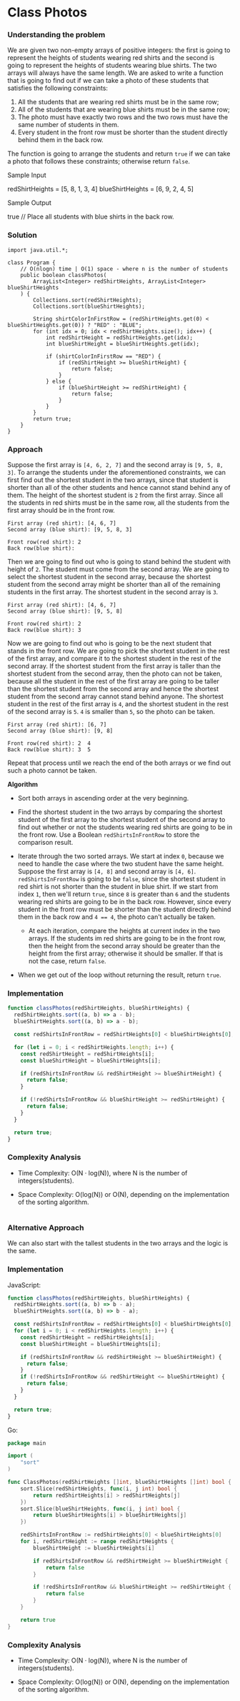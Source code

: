 # Class Photos

### Understanding the problem

We are given two non-empty arrays of positive integers: the first is going to represent the heights of students wearing red shirts and the second is going to represent the heights of students wearing blue shirts. The two arrays will always have the same length. We are asked to write a function that is going to find out if we can take a photo of these students that satisfies the following constraints:

1. All the students that are wearing red shirts must be in the same row;
2. All of the students that are wearing blue shirts must be in the same row;
3. The photo must have exactly two rows and the two rows must have the same number of students in them.
4. Every student in the front row must be shorter than the student directly behind them in the back row.

The function is going to arrange the students and return `true` if we can take a photo that follows these constraints; otherwise return `false`.

Sample Input

redShirtHeights = [5, 8, 1, 3, 4]
blueShirtHeights = [6, 9, 2, 4, 5]

Sample Output

true // Place all students with blue shirts in the back row.

### Solution
```
import java.util.*;

class Program {
    // O(nlogn) time | O(1) space - where n is the number of students
    public boolean classPhotos(
        ArrayList<Integer> redShirtHeights, ArrayList<Integer> blueShirtHeights
    ) {
        Collections.sort(redShirtHeights);
        Collections.sort(blueShirtHeights);

        String shirtColorInFirstRow = (redShirtHeights.get(0) < blueShirtHeights.get(0)) ? "RED" : "BLUE";
        for (int idx = 0; idx < redShirtHeights.size(); idx++) {
            int redShirtHeight = redShirtHeights.get(idx);
            int blueShirtHeight = blueShirtHeights.get(idx);

            if (shirtColorInFirstRow == "RED") {
                if (redShirtHeight >= blueShirtHeight) {
                    return false;
                }
            } else {
                if (blueShirtHeight >= redShirtHeight) {
                    return false;
                }
            }
        }
        return true;
    }
}
```

### Approach

Suppose the first array is `[4, 6, 2, 7]` and the second array is `[9, 5, 8, 3]`. To arrange the students under the aforementioned constraints, we can first find out the shortest student in the two arrays, since that student is shorter than all of the other students and hence cannot stand behind any of them. The height of the shortest student is `2` from the first array. Since all the students in red shirts must be in the same row, all the students from the first array should be in the front row.

```
First array (red shirt): [4, 6, 7]
Second array (blue shirt): [9, 5, 8, 3]

Front row(red shirt): 2
Back row(blue shirt):
```

Then we are going to find out who is going to stand behind the student with height of `2`. The student must come from the second array. We are going to select the shortest student in the second array, because the shortest student from the second array might be shorter than all of the remaining students in the first array. The shortest student in the second array is `3`.

```
First array (red shirt): [4, 6, 7]
Second array (blue shirt): [9, 5, 8]

Front row(red shirt): 2
Back row(blue shirt): 3
```

Now we are going to find out who is going to be the next student that stands in the front row. We are going to pick the shortest student in the rest of the first array, and compare it to the shortest student in the rest of the second array. If the shortest student from the first array is taller than the shortest student from the second array, then the photo can not be taken, because all the student in the rest of the first array are going to be taller than the shortest student from the second array and hence the shortest student from the second array cannot stand behind anyone. The shortest student in the rest of the first array is `4`, and the shortest student in the rest of the second array is `5`. `4` is smaller than `5`, so the photo can be taken.

```
First array (red shirt): [6, 7]
Second array (blue shirt): [9, 8]

Front row(red shirt): 2  4
Back row(blue shirt): 3  5
```

Repeat that process until we reach the end of the both arrays or we find out such a photo cannot be taken.

**Algorithm**

- Sort both arrays in ascending order at the very beginning.

- Find the shortest student in the two arrays by comparing the shortest student of the first array to the shortest student of the second array to find out whether or not the students wearing red shirts are going to be in the front row. Use a Boolean `redShirtsInFrontRow` to store the comparison result.

- Iterate through the two sorted arrays. We start at index `0`, because we need to handle the case where the two student have the same height. Suppose the first array is `[4, 8]` and second array is `[4, 6]`. `redShirtsInFrontRow` is going to be `false`, since the shortest student in red shirt is not shorter than the student in blue shirt. If we start from index `1`, then we'll return `true`, since `8` is greater than `6` and the students wearing red shirts are going to be in the back row. However, since every student in the front row must be shorter than the student directly behind them in the back row and `4 == 4`, the photo can't actually be taken.

  - At each iteration, compare the heights at current index in the two arrays. If the students im red shirts are going to be in the front row, then the height from the second array should be greater than the height from the first array; otherwise it should be smaller. If that is not the case, return `false`.

- When we get out of the loop without returning the result, return `true`.

### Implementation

```js
function classPhotos(redShirtHeights, blueShirtHeights) {
  redShirtHeights.sort((a, b) => a - b);
  blueShirtHeights.sort((a, b) => a - b);

  const redShirtsInFrontRow = redShirtHeights[0] < blueShirtHeights[0];

  for (let i = 0; i < redShirtHeights.length; i++) {
    const redShirtHeight = redShirtHeights[i];
    const blueShirtHeight = blueShirtHeights[i];

    if (redShirtsInFrontRow && redShirtHeight >= blueShirtHeight) {
      return false;
    }

    if (!redShirtsInFrontRow && blueShirtHeight >= redShirtHeight) {
      return false;
    }
  }

  return true;
}
```

### Complexity Analysis

- Time Complexity: O(N · log(N)), where N is the number of integers(students).

- Space Complexity: O(log(N)) or O(N), depending on the implementation of the sorting algorithm.

#

### Alternative Approach

We can also start with the tallest students in the two arrays and the logic is the same.

### Implementation

JavaScript:

```js
function classPhotos(redShirtHeights, blueShirtHeights) {
  redShirtHeights.sort((a, b) => b - a);
  blueShirtHeights.sort((a, b) => b - a);

  const redShirtsInFrontRow = redShirtHeights[0] < blueShirtHeights[0];
  for (let i = 0; i < redShirtHeights.length; i++) {
    const redShirtHeight = redShirtHeights[i];
    const blueShirtHeight = blueShirtHeights[i];

    if (redShirtsInFrontRow && redShirtHeight >= blueShirtHeight) {
      return false;
    }
    if (!redShirtsInFrontRow && redShirtHeight <= blueShirtHeight) {
      return false;
    }
  }

  return true;
}
```

Go:

```go
package main

import (
	"sort"
)

func ClassPhotos(redShirtHeights []int, blueShirtHeights []int) bool {
	sort.Slice(redShirtHeights, func(i, j int) bool {
		return redShirtHeights[i] > redShirtHeights[j]
	})
	sort.Slice(blueShirtHeights, func(i, j int) bool {
		return blueShirtHeights[i] > blueShirtHeights[j]
	})

	redShirtsInFrontRow := redShirtHeights[0] < blueShirtHeights[0]
	for i, redShirtHeight := range redShirtHeights {
		blueShirtHeight := blueShirtHeights[i]

		if redShirtsInFrontRow && redShirtHeight >= blueShirtHeight {
			return false
		}

		if !redShirtsInFrontRow && blueShirtHeight >= redShirtHeight {
			return false
		}
	}

	return true
}
```

### Complexity Analysis

- Time Complexity: O(N · log(N)), where N is the number of integers(students).

- Space Complexity: O(log(N)) or O(N), depending on the implementation of the sorting algorithm.
